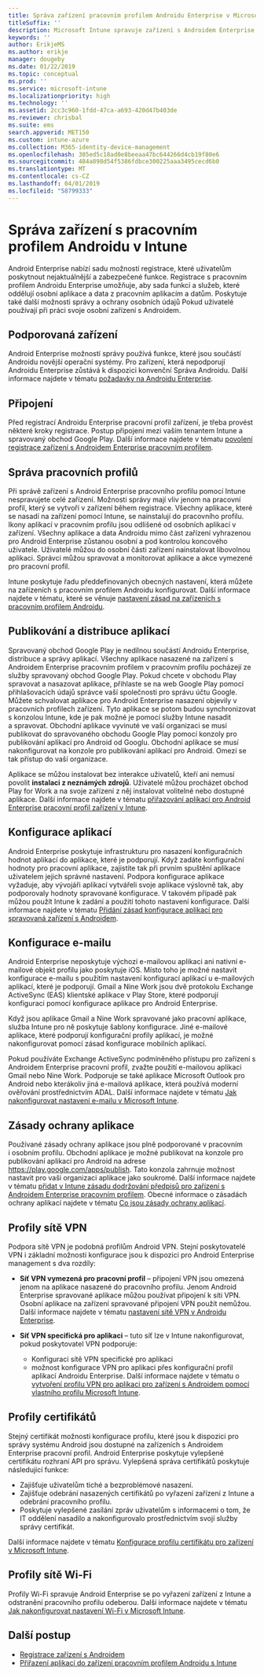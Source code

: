 ```yaml
---
title: Správa zařízení pracovním profilem Androidu Enterprise v Microsoft Intune
titleSuffix: ''
description: Microsoft Intune spravuje zařízení s Androidem Enterprise pracovním profilem poskytnout další možnosti správy a ochrany osobních údajů, když uživatelé používají při práci svoje osobní zařízení s Androidem.
keywords: ''
author: ErikjeMS
ms.author: erikje
manager: dougeby
ms.date: 01/22/2019
ms.topic: conceptual
ms.prod: ''
ms.service: microsoft-intune
ms.localizationpriority: high
ms.technology: ''
ms.assetid: 2cc3c960-1fdd-47ca-a693-420d47b403de
ms.reviewer: chrisbal
ms.suite: ems
search.appverid: MET150
ms.custom: intune-azure
ms.collection: M365-identity-device-management
ms.openlocfilehash: 305ed5c18ad0e8beeaa47bc644266d4cb19f80e6
ms.sourcegitcommit: 484a898d54f5386fdbce300225aaa3495cecd6b0
ms.translationtype: MT
ms.contentlocale: cs-CZ
ms.lasthandoff: 04/01/2019
ms.locfileid: "58799333"
---
```

# <a name="manage-android-work-profile-devices-with-intune"></a>Správa zařízení s pracovním profilem Androidu v Intune

Android Enterprise nabízí sadu možností registrace, které uživatelům poskytnout nejaktuálnější a zabezpečené funkce. Registrace s pracovním profilem Androidu Enterprise umožňuje, aby sada funkcí a služeb, které oddělují osobní aplikace a data z pracovním aplikacím a datům. Poskytuje také další možnosti správy a ochrany osobních údajů Pokud uživatelé používají při práci svoje osobní zařízení s Androidem. 

## <a name="supported-devices"></a>Podporovaná zařízení

Android Enterprise možností správy používá funkce, které jsou součástí Androidu novější operační systémy. Pro zařízení, která nepodporují Androidu Enterprise zůstává k dispozici konvenční Správa Androidu. Další informace najdete v tématu [požadavky na Androidu Enterprise](https://support.google.com/work/android/answer/6174145?hl=en&ref_topic=6151012).

## <a name="onboarding"></a>Připojení

Před registrací Androidu Enterprise pracovní profil zařízení, je třeba provést některé kroky registrace. Postup připojení mezi vaším tenantem Intune a spravovaný obchod Google Play. Další informace najdete v tématu [povolení registrace zařízení s Androidem Enterprise pracovním profilem](android-work-profile-enroll.md).

## <a name="work-profile-management"></a>Správa pracovních profilů

Při správě zařízení s Android Enterprise pracovního profilu pomocí Intune nespravujete celé zařízení. Možnosti správy mají vliv jenom na pracovní profil, který se vytvoří v zařízení během registrace. Všechny aplikace, které se nasadí na zařízení pomocí Intune, se nainstalují do pracovního profilu. Ikony aplikací v pracovním profilu jsou odlišené od osobních aplikací v zařízení. Všechny aplikace a data Androidu mimo část zařízení vyhrazenou pro Android Enterprise zůstanou osobní a pod kontrolou koncového uživatele. Uživatelé můžou do osobní části zařízení nainstalovat libovolnou aplikaci. Správci můžou spravovat a monitorovat aplikace a akce vymezené pro pracovní profil.

Intune poskytuje řadu předdefinovaných obecných nastavení, která můžete na zařízeních s pracovním profilem Androidu konfigurovat. Další informace najdete v tématu, které se věnuje [nastavení zásad na zařízeních s pracovním profilem Androidu](compliance-policy-create-android-for-work.md).

## <a name="app-publishing-and-distribution"></a>Publikování a distribuce aplikací

Spravovaný obchod Google Play je nedílnou součástí Androidu Enterprise, distribuce a správy aplikací. Všechny aplikace nasazené na zařízení s Androidem Enterprise pracovním profilem v pracovním profilu pocházejí ze služby spravovaný obchod Google Play. Pokud chcete v obchodu Play spravovat a nasazovat aplikace, přihlaste se na web Google Play pomocí přihlašovacích údajů správce vaší společnosti pro správu účtu Google. Můžete schvalovat aplikace pro Android Enterprise nasazení objevily v pracovních profilech zařízení. Tyto aplikace se potom budou synchronizovat s konzolou Intune, kde je pak možné je pomocí služby Intune nasadit a spravovat. Obchodní aplikace vyvinuté ve vaší organizaci se musí publikovat do spravovaného obchodu Google Play pomocí konzoly pro publikování aplikací pro Android od Googlu. Obchodní aplikace se musí nakonfigurovat na konzole pro publikování aplikací pro Android. Omezí se tak přístup do vaší organizace.

Aplikace se můžou instalovat bez interakce uživatelů, kteří ani nemusí povolit **instalaci z neznámých zdrojů**. Uživatelé můžou procházet obchod Play for Work a na svoje zařízení z něj instalovat volitelné nebo dostupné aplikace. Další informace najdete v tématu [přiřazování aplikací pro Android Enterprise pracovní profil zařízení v Intune](apps-add-android-for-work.md).

## <a name="app-configuration"></a>Konfigurace aplikací

Android Enterprise poskytuje infrastrukturu pro nasazení konfiguračních hodnot aplikací do aplikace, které je podporují. Když zadáte konfigurační hodnoty pro pracovní aplikace, zajistíte tak při prvním spuštění aplikace uživatelem jejich správné nastavení. Podpora konfigurace aplikace vyžaduje, aby vývojáři aplikací vytvářeli svoje aplikace výslovně tak, aby podporovaly hodnoty spravované konfigurace. V takovém případě pak můžou použít Intune k zadání a použití tohoto nastavení konfigurace. Další informace najdete v tématu [Přidání zásad konfigurace aplikací pro spravovaná zařízení s Androidem](app-configuration-policies-use-android.md).

## <a name="email-configuration"></a>Konfigurace e-mailu

Android Enterprise neposkytuje výchozí e-mailovou aplikaci ani nativní e-mailové objekt profilu jako poskytuje iOS. Místo toho je možné nastavit konfigurace e-mailu s použitím nastavení konfigurací aplikací u e-mailových aplikací, které je podporují. Gmail a Nine Work jsou dvě protokolu Exchange ActiveSync (EAS) klientské aplikace v Play Store, které podporují konfiguraci pomocí konfigurace aplikace pro Android Enterprise.

Když jsou aplikace Gmail a Nine Work spravované jako pracovní aplikace, služba Intune pro ně poskytuje šablony konfigurace. Jiné e-mailové aplikace, které podporují konfigurační profily aplikací, je možné nakonfigurovat pomocí zásad konfigurace mobilních aplikací.

Pokud používáte Exchange ActiveSync podmíněného přístupu pro zařízení s Androidem Enterprise pracovní profil, zvažte použití e-mailovou aplikaci Gmail nebo Nine Work. Podporuje se také aplikace Microsoft Outlook pro Android nebo kterákoliv jiná e-mailová aplikace, která používá moderní ověřování prostřednictvím ADAL. Další informace najdete v tématu [Jak nakonfigurovat nastavení e-mailu v Microsoft Intune](email-settings-configure.md).

## <a name="app-protection-policies"></a>Zásady ochrany aplikace

Používané zásady ochrany aplikace jsou plně podporované v pracovním i osobním profilu. Obchodní aplikace je možné publikovat na konzole pro publikování aplikací pro Android na adrese https://play.google.com/apps/publish. Tato konzola zahrnuje možnost nastavit pro vaši organizaci aplikace jako soukromé. Další informace najdete v tématu [přidat v Intune zásadu dodržování předpisů pro zařízení s Androidem Enterprise pracovním profilem](compliance-policy-create-android-for-work.md). Obecné informace o zásadách ochrany aplikací najdete v tématu [Co jsou zásady ochrany aplikací](app-protection-policy.md).

## <a name="vpn-profiles"></a>Profily sítě VPN

Podpora sítě VPN je podobná profilům Android VPN. Stejní poskytovatelé VPN i základní možnosti konfigurace jsou k dispozici pro Android Enterprise management s dva rozdíly:

-  **Síť VPN vymezená pro pracovní profil** – připojení VPN jsou omezená jenom na aplikace nasazené do pracovního profilu. Jenom Android Enterprise spravované aplikace můžou používat připojení k síti VPN. Osobní aplikace na zařízení spravované připojení VPN použít nemůžou. Další informace najdete v tématu [nastavení sítě VPN v Androidu Enterprise](vpn-settings-android.md#android-enterprise-vpn-settings).

-  **Síť VPN specifická pro aplikaci** – tuto síť lze v Intune nakonfigurovat, pokud poskytovatel VPN podporuje:
    - Konfiguraci sítě VPN specifické pro aplikaci
    - možnost konfigurace VPN pro aplikaci přes konfigurační profil aplikací Androidu Enterprise.
    Další informace najdete v tématu o [vytvoření profilu VPN pro aplikaci pro zařízení s Androidem pomocí vlastního profilu Microsoft Intune](android-pulse-secure-per-app-vpn.md).

## <a name="certificate-profiles"></a>Profily certifikátů

Stejný certifikát možnosti konfigurace profilu, které jsou k dispozici pro správy systému Android jsou dostupné na zařízeních s Androidem Enterprise pracovní profil. Android Enterprise poskytuje vylepšené certifikátu rozhraní API pro správu. Vylepšená správa certifikátů poskytuje následující funkce:

-  Zajišťuje uživatelům tiché a bezproblémové nasazení.
-  Zajišťuje odebrání nasazených certifikátů po vyřazení zařízení z Intune a odebrání pracovního profilu.
-  Poskytuje vylepšené zasílání zpráv uživatelům s informacemi o tom, že IT oddělení nasadilo a nakonfigurovalo prostřednictvím svojí služby správy certifikát.

Další informace najdete v tématu [Konfigurace profilu certifikátu pro zařízení v Microsoft Intune](certificates-configure.md).

## <a name="wi-fi-profiles"></a>Profily sítě Wi-Fi

Profily Wi-Fi spravuje Android Enterprise se po vyřazení zařízení z Intune a odstranění pracovního profilu odeberou. Další informace najdete v tématu [Jak nakonfigurovat nastavení Wi-Fi v Microsoft Intune](wi-fi-settings-configure.md).

## <a name="next-steps"></a>Další postup
- [Registrace zařízení s Androidem](android-enroll.md)
- [Přiřazení aplikací do zařízení pracovním profilem Androidu s Intune](apps-add-android-for-work.md)

